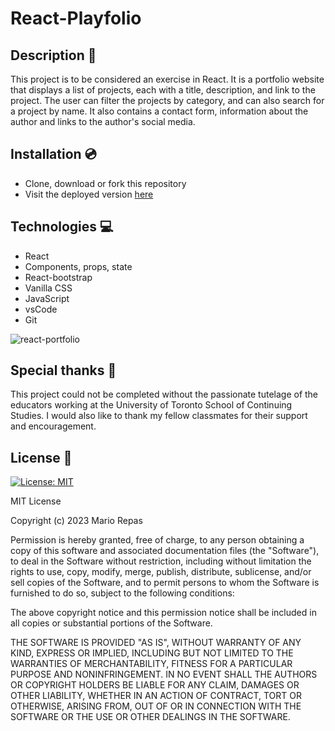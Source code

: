 # React-Playfolio

## Description 📜

This project is to be considered an exercise in React. It is a portfolio website that displays a list of projects, each with a title, description, and link to the project. The user can filter the projects by category, and can also search for a project by name. It also contains a contact form, information about the author and links to the author's social media.

## Installation 💿

- Clone, download or fork this repository
- Visit the deployed version [here](https://react-playfolio.netlify.app/)

## Technologies 💻
- React
- Components, props, state
- React-bootstrap
- Vanilla CSS
- JavaScript
- vsCode
- Git

![react-portfolio](https://user-images.githubusercontent.com/121316876/227093212-6b1d7d66-46c8-45b8-ba95-35959df27062.png)


## Special thanks 🙏

This project could not be completed without the passionate tutelage of the educators working at the University of Toronto School of Continuing Studies. I would also like to thank my fellow classmates for their support and encouragement.

## License 📝

[![License: MIT](https://img.shields.io/badge/License-MIT-yellow.svg)](https://opensource.org/licenses/MIT)

MIT License

Copyright (c) 2023 Mario Repas

Permission is hereby granted, free of charge, to any person obtaining a copy of this software and associated documentation files (the "Software"), to deal in the Software without restriction, including without limitation the rights to use, copy, modify, merge, publish, distribute, sublicense, and/or sell copies of the Software, and to permit persons to whom the Software is furnished to do so, subject to the following conditions:

The above copyright notice and this permission notice shall be included in all copies or substantial portions of the Software.

THE SOFTWARE IS PROVIDED "AS IS", WITHOUT WARRANTY OF ANY KIND, EXPRESS OR IMPLIED, INCLUDING BUT NOT LIMITED TO THE WARRANTIES OF MERCHANTABILITY, FITNESS FOR A PARTICULAR PURPOSE AND NONINFRINGEMENT. IN NO EVENT SHALL THE AUTHORS OR COPYRIGHT HOLDERS BE LIABLE FOR ANY CLAIM, DAMAGES OR OTHER LIABILITY, WHETHER IN AN ACTION OF CONTRACT, TORT OR OTHERWISE, ARISING FROM, OUT OF OR IN CONNECTION WITH THE SOFTWARE OR THE USE OR OTHER DEALINGS IN THE SOFTWARE.
